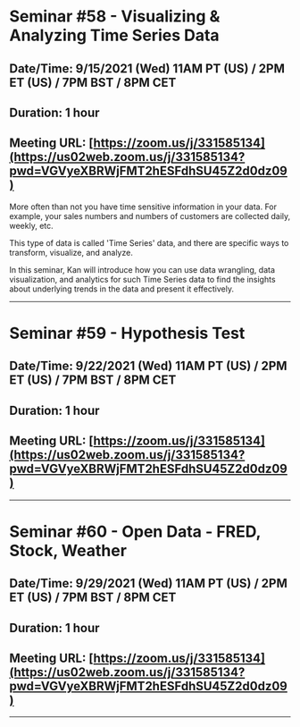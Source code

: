 # Seminar #58 - Visualizing & Analyzing Time Series Data
## Date/Time: 9/15/2021 (Wed) 11AM PT (US) / 2PM ET (US) / 7PM BST / 8PM CET
## Duration: 1 hour
## Meeting URL: [https://zoom.us/j/331585134](https://us02web.zoom.us/j/331585134?pwd=VGVyeXBRWjFMT2hESFdhSU45Z2d0dz09)

More often than not you have time sensitive information in your data. For example, your sales numbers and numbers of customers are collected daily, weekly, etc.

This type of data is called 'Time Series' data, and there are specific ways to transform, visualize, and analyze.

In this seminar, Kan will introduce how you can use data wrangling, data visualization, and analytics for such Time Series data to find the insights about underlying trends in the data and present it effectively.

----

# Seminar #59 - Hypothesis Test
## Date/Time: 9/22/2021 (Wed) 11AM PT (US) / 2PM ET (US) / 7PM BST / 8PM CET
## Duration: 1 hour
## Meeting URL: [https://zoom.us/j/331585134](https://us02web.zoom.us/j/331585134?pwd=VGVyeXBRWjFMT2hESFdhSU45Z2d0dz09)

----

# Seminar #60 - Open Data - FRED, Stock, Weather 
## Date/Time: 9/29/2021 (Wed) 11AM PT (US) / 2PM ET (US) / 7PM BST / 8PM CET
## Duration: 1 hour
## Meeting URL: [https://zoom.us/j/331585134](https://us02web.zoom.us/j/331585134?pwd=VGVyeXBRWjFMT2hESFdhSU45Z2d0dz09)

----

